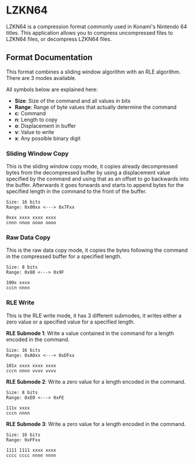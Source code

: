 # LZKN64

LZKN64 is a compression format commonly used in Konami's Nintendo 64 titles. This application allows you to compress uncompressed files to LZKN64 files, or decompress LZKN64 files.

## Format Documentation

This format combines a sliding window algorithm with an RLE algorithm. There are 3 modes available.

All symbols below are explained here:
* **Size**: Size of the command and all values in bits
* **Range**: Range of byte values that actually determine the command
* **c**: Command
* **n**: Length to copy
* **o**: Displacement in buffer
* **v**: Value to write
* **x**: Any possible binary digit

### Sliding Window Copy

This is the sliding window copy mode, it copies already decompressed bytes from the decompressed buffer by using a displacement value specified by the command and using that as an offset to go backwards into the buffer. Afterwards it goes forwards and starts to append bytes for the specified length in the command to the front of the buffer.

```
Size: 16 bits
Range: 0x00xx <---> 0x7Fxx

0xxx xxxx xxxx xxxx
cnnn nnoo oooo oooo
```

### Raw Data Copy

This is the raw data copy mode, it copies the bytes following the command in the compressed buffer for a specified length.

```
Size: 8 bits
Range: 0x80 <---> 0x9F  

100x xxxx
cccn nnnn
```

### RLE Write

This is the RLE write mode, it has 3 different submodes, it writes either a zero value or a specified value for a specified length.

**RLE Submode 1**: 
Write a value contained in the command for a length encoded in the command.

```
Size: 16 bits
Range: 0xA0xx <---> 0xDFxx

101x xxxx xxxx xxxx
cccn nnnn vvvv vvvv
```

**RLE Submode 2**: 
Write a zero value for a length encoded in the command.

```
Size: 8 bits
Range: 0xE0 <---> 0xFE

111x xxxx
cccn nnnn
```

**RLE Submode 3**: 
Write a zero value for a length encoded in the command.

```
Size: 16 bits
Range: 0xFFxx

1111 1111 xxxx xxxx
cccc cccc nnnn nnnn
```

